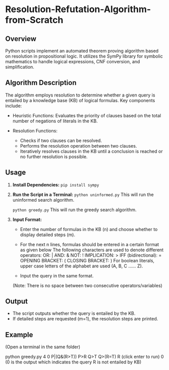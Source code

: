 # Resolution-Refutation-Algorithm-from-Scratch

## Overview

Python scripts implement an automated theorem proving algorithm based on resolution in propositional logic. It utilizes the SymPy library for symbolic mathematics to handle logical expressions, CNF conversion, and simplification.

## Algorithm Description

The algorithm employs resolution to determine whether a given query is entailed by a knowledge base (KB) of logical formulas. Key components include:

- Heuristic Functions: Evaluates the priority of clauses based on the total number of negations of literals in the KB.

- Resolution Functions:
  - Checks if two clauses can be resolved.
  - Performs the resolution operation between two clauses.
  - Iteratively resolves clauses in the KB until a conclusion is reached or no further resolution is possible.

## Usage

1. **Install Dependencies:**
    ```pip install sympy```

2. **Run the Script in a Terminal:**
    ```python uninformed.py```
    This will run the uninformed search algorithm.

    ```python greedy.py```
    This will run the greedy search algorithm.

3. **Input Format:**
    - Enter the number of formulas in the KB (n) and choose whether to display detailed steps (m).
    - For the next n lines, formulas should be entered in a certain format as given below
	The following characters are used to denote different operators:
	OR: |
	AND: &
	NOT: !
	IMPLICATION: >
	IFF (bidirectional): =
	OPENING BRACKET: (
	CLOSING BRACKET: )
	For boolean literals, upper case letters of the alphabet are used (A, B, C …… Z).

    - Input the query in the same format.

    (Note: There is no space between two consecutive operators/variables)

## Output

- The script outputs whether the query is entailed by the KB.
- If detailed steps are requested (m=1), the resolution steps are printed.

## Example

(Open a terminal in the same folder)

python greedy.py
4 0
P|(Q&(R>T))
P>R
Q>T
Q>(R=T)
R
(click enter to run)
0
(0 is the output which indicates the query R is not entailed by KB)
